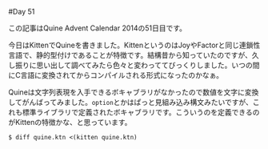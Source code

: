#Day 51

この記事はQuine Advent Calendar 2014の51日目です。

今日はKittenでQuineを書きました。KittenというのはJoyやFactorと同じ連鎖性言語で、静的型付けであることが特徴です。結構昔から知っていたのですが、久し振りに思い出して調べてみたら色々と変わっててびっくりしました。いつの間にC言語に変換されてからコンパイルされる形式になったのかなぁ。

Quineは文字列表現を入手できるボキャブラリがなかったので数値を文字に変換してがんばってみました。`option`とかはぱっと見組み込み構文みたいですが、これも標準ライブラリで定義されたボキャブラリです。こういうのを定義できるのがKittenの特徴かな、と思っています。

```console
$ diff quine.ktn <(kitten quine.ktn)
```
